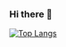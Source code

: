### Hi there 👋

[![Top Langs](https://github-readme-stats.vercel.app/api/top-langs/?username=luizemanoelponce&theme=dark)](https://github.com/anuraghazra/github-readme-stats)


<!--
**luizemanoelponce/luizemanoelponce** is a ✨ _special_ ✨ repository because its `README.md` (this file) appears on your GitHub profile.

Here are some ideas to get you started:

- 🔭 I’m currently working on ...
- 🌱 I’m currently learning ...
- 👯 I’m looking to collaborate on ...
- 🤔 I’m looking for help with ...
- 💬 Ask me about ...
- 📫 How to reach me: ...
- 😄 Pronouns: ...
- ⚡ Fun fact: ...
-->
